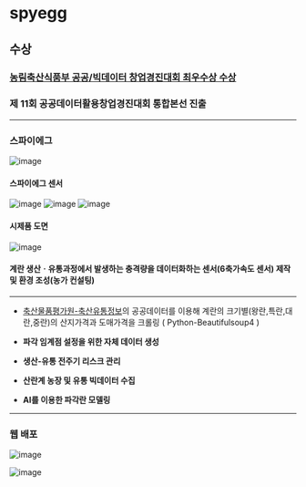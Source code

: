 # spyegg

## 수상

### [농림축산식품부 공공/빅데이터 창업경진대회 최우수상 수상](http://www.agrinet.co.kr/news/articleView.html?idxno=320467)

### 제 11회 공공데이터활용창업경진대회 통합본선 진출

---

### 스파이에그 
![image](https://github.com/Spyegg/spyegg/assets/86904141/4983b2df-b081-4022-8879-08667aba6f81)

#### 스파이에그 센서
![image](https://github.com/Spyegg/spyegg/assets/86904141/fa690f60-b000-4005-9506-bedbff3cc3db)
![image](https://github.com/Spyegg/spyegg/assets/86904141/9a8f2262-5aef-4058-af19-476b7115c347)
![image](https://github.com/Spyegg/spyegg/assets/86904141/20a75402-9253-47cc-a437-34b83a09f7f7)

#### 시제품 도면
![image](https://github.com/Spyegg/spyegg/assets/86904141/39441618-1d3f-41e7-a2ed-f055160fe467)


#### 계란 생산ㆍ유통과정에서 발생하는 충격량을 데이터화하는 센서(6축가속도 센서) 제작 및 환경 조성(농가 컨설팅)

---

- [축산물품평가원-축산유통정보](https://www.ekapepia.com/priceStat/poultry/periodMarketEggPrice.do?menuId=menu100027&boardInfoNo=)의 공공데이터를 이용해 계란의 크기별(왕란,특란,대란,중란)의 산지가격과 도매가격을 크롤링 ( Python-Beautifulsoup4 )

- **파각 임계점 설정을 위한 자체 데이터 생성**

- **생산-유통 전주기 리스크 관리**

- **산란계 농장 및 유통 빅데이터 수집**

- **AI를 이용한 파각란 모델링**

----

### 웹 배포

![image](https://github.com/Spyfarm/spyegg/assets/86904141/b2dee75f-49cb-4132-8a01-6a6d44f14dba)

![image](https://github.com/Spyfarm/spyegg/assets/86904141/9fce2a9a-4f25-4977-9acc-a2aea94df09c)








